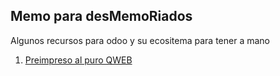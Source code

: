 ## Memo para desMemoRiados
Algunos recursos para odoo y su ecositema para tener a mano

1. [Preimpreso al puro QWEB](preimpreso)
